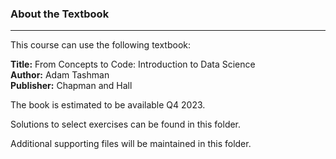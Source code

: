 ### About the Textbook
---


This course can use the following textbook:

**Title:** From Concepts to Code: Introduction to Data Science  
**Author:** Adam Tashman  
**Publisher:** Chapman and Hall  

The book is estimated to be available Q4 2023.

Solutions to select exercises can be found in this folder.

Additional supporting files will be maintained in this folder.
